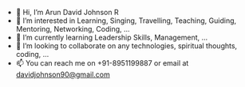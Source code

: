 - 👋 Hi, I’m Arun David Johnson R
- 👀 I’m interested in Learning, Singing, Travelling, Teaching, Guiding, Mentoring, Networking, Coding, ...
- 🌱 I’m currently learning Leadership Skills, Management, ...
- 💞️ I’m looking to collaborate on any technologies, spiritual thoughts, coding, ...
- 📫 You can reach me on +91-8951199887 or email at davidjohnson90@gmail.com

<!---
davidjohnson90/davidjohnson90 is a ✨ special ✨ repository because its `README.md` (this file) appears on your GitHub profile.
You can click the Preview link to take a look at your changes.
--->
